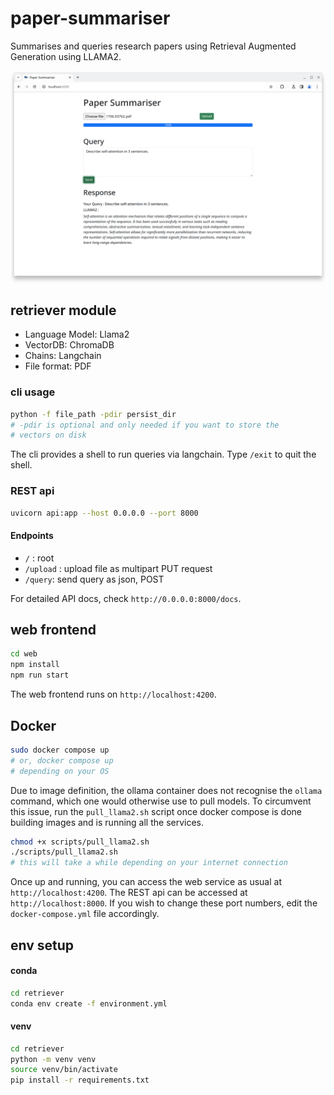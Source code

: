 # paper-summariser

Summarises and queries research papers using Retrieval Augmented Generation using LLAMA2. 

![a screenshot of the web ui](snapshot.png)

## retriever module

- Language Model: Llama2
- VectorDB: ChromaDB
- Chains: Langchain
- File format: PDF

### cli usage

```bash
python -f file_path -pdir persist_dir 
# -pdir is optional and only needed if you want to store the 
# vectors on disk
```

The cli provides a shell to run queries via langchain. Type `/exit` to quit the shell.

### REST api

```bash
uvicorn api:app --host 0.0.0.0 --port 8000
```

#### Endpoints

- `/` : root
- `/upload` : upload file as multipart PUT request
- `/query`: send query as json, POST

For detailed API docs, check `http://0.0.0.0:8000/docs`.

## web frontend

```bash
cd web
npm install
npm run start
```

The web frontend runs on `http://localhost:4200`.

## Docker

```bash
sudo docker compose up
# or, docker compose up
# depending on your OS
```

Due to image definition, the ollama container does not recognise the `ollama` command, which one would otherwise use to pull models. To circumvent this issue, run the `pull_llama2.sh` script once docker compose is done building images and is running all the services.

```bash
chmod +x scripts/pull_llama2.sh
./scripts/pull_llama2.sh
# this will take a while depending on your internet connection
```

Once up and running, you can access the web service as usual at `http://localhost:4200`. The REST api can be accessed at `http://localhost:8000`. If you wish to change these port numbers, edit the `docker-compose.yml` file accordingly.


## env setup

#### conda

```bash
cd retriever
conda env create -f environment.yml
```

#### venv

```bash
cd retriever
python -m venv venv
source venv/bin/activate
pip install -r requirements.txt
```


